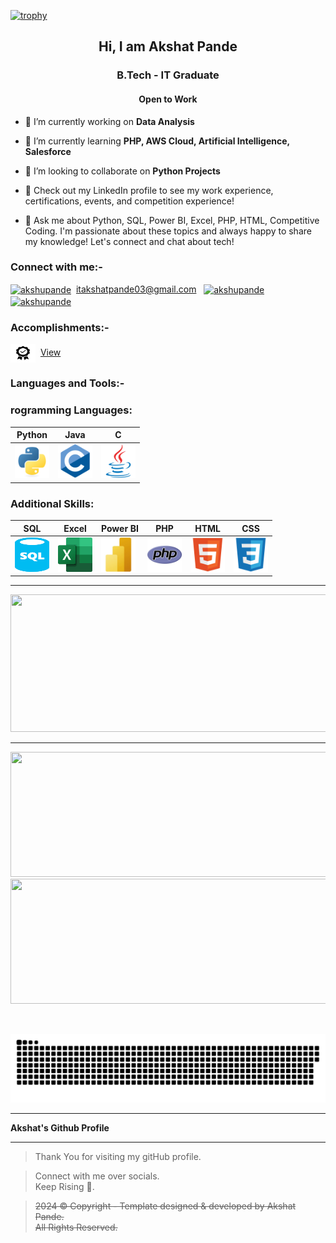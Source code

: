 <!-- [![trophy](https://github-profile-trophy.vercel.app/?username=akshupande&title=Stars,Followers,Commits,Repositories,MultipleLang,PullRequest&theme=onedark)](https://github.com/ryo-ma/github-profile-trophy)
-->
[![trophy](https://github-profile-trophy.vercel.app/?username=akshupande&title=Commits&theme=onedark)](https://github.com/ryo-ma/github-profile-trophy)

<div align="center">

## Hi, I am Akshat Pande
### B.Tech - IT Graduate
#### Open to Work

</div>

- 🔭 I’m currently working on **Data Analysis**

- 🌱 I’m currently learning **PHP, AWS Cloud, Artificial Intelligence, Salesforce**

- 👯 I’m looking to collaborate on **Python Projects**

- 👀 Check out my LinkedIn profile to see my work experience, certifications, events, and competition experience! 

- 💬 Ask me about Python, SQL, Power BI, Excel, PHP, HTML, Competitive Coding. I'm passionate about these topics and always happy to share my knowledge! Let's connect and chat about tech!

<h3 align="left">Connect with me:-</h3>

<!--
<p align="left"> 
<a href= "mailto:itakshatpande03@gmail.com"><img align="center" src="assets/gmail.png" alt="akshupande" height="30" width="40" /></a> <a href="mailto:itakshatpande03@gmail.com">itakshatpande03@gmail.com</a>

<a href= "https://www.linkedin.com/in/akshu-pande"><img align="center" src="assets/linkedin.png" alt="akshupande" height="30" width="40" /></a> [LinkedIn.com](https://www.linkedin.com/in/akshu-pande)
</p>

<a href= "https://sites.google.com/view/akshatpande/home"><img align="center" src="assets/portfolio.png" alt="akshupande" height="30" width="40" /></a> [Portfolio.com](https://sites.google.com/view/akshatpande/home)
</p>
-->

<p align="left"> 
<a href="mailto: itakshatpande03@gmail.com" title="Gmail">
<img align="center" src="https://img.shields.io/badge/Gmail-D14836?style=for-the-badge&logo=gmail&logoColor=white" alt="akshupande" height="30" /></a>&nbsp; <a href="mailto: itakshatpande03@gmail.com">itakshatpande03@gmail.com</a>
&nbsp; 
<a href="https://in.linkedin.com/in/akshu-pande" title="LinkedIn">
<img align="center" src="https://img.shields.io/static/v1?message=LinkedIn&logo=linkedin&label=&color=0077B5&logoColor=white&labelColor=&style=for-the-badge" alt="akshupande" height="30" /></a>&nbsp;<!--<a href="https://www.linkedin.com/in/akshu-pande">LinkedIn.com</a> -->
&nbsp; 
<a href="https://sites.google.com/view/akshatpande/home" title="Portfolio">
<img align="center" src="https://img.shields.io/badge/website-f59042?style=for-the-badge&logo=About.me&logoColor=white" alt="akshupande" height="30" /></a>&nbsp;<!--<a href="https://sites.google.com/view/akshatpande/home">Portfolio.com</a>-->
</p>

<p><h3 align="left">Accomplishments:-</h3> 
<a href= "https://drive.google.com/drive/folders/1hed-wqC5BGn4MzRhORxLhYm1N3XmGQud?usp=drive_link"><img align="center" src="assets/accomplishments.png" alt="akshupande" height="30" width="40" /></a>&nbsp;
<a href="https://drive.google.com/drive/folders/1hed-wqC5BGn4MzRhORxLhYm1N3XmGQud?usp=drive_link" target="_blank">View</a></p>

<h3 align="left">Languages and Tools:-</h3>

<div>

### rogramming Languages:

| Python | Java | C |
|----------|----------|----------|
|  <img src="https://github.com/devicons/devicon/blob/master/icons/python/python-original.svg" title="Python"  alt="Python" width="55" height="55"/> |  <img src="https://github.com/devicons/devicon/blob/master/icons/c/c-original.svg" title="C"  alt="C" width="55" height="55"/> |  <img src="https://github.com/devicons/devicon/blob/master/icons/java/java-original.svg" title="Java" alt="Java" width="55" height="55"/> |

### Additional Skills:

| SQL | Excel | Power BI | PHP | HTML | CSS |
|----------|----------|----------|----------|----------|----------| 
|<img src="assets/sql.png" title="SQL" alt="SQL" width="55" height="55"/>|<img src="assets/excel.jpg" title="Excel" alt="Excel" width="55" height="55"/>|<img src="assets/power-bi.jpg" title="Power BI" alt="Power BI" width="55" height="55"/>|<img src="https://github.com/devicons/devicon/blob/master/icons/php/php-original.svg" title="PHP" alt="PHP" width="55" height="55"/>|<img src="https://github.com/devicons/devicon/blob/master/icons/html5/html5-original.svg" title="HTML" alt="HTML" width="55" height="55"/>|<img src="https://github.com/devicons/devicon/blob/master/icons/css3/css3-original.svg" title="CSS" alt="CSS" width="55" height="55"/>|


---

  
<p align="center">
  <img width="800" height="220" src="https://streak-stats.demolab.com?user=akshupande&theme=highcontrast&hide_border=true&border_radius=5&card_width=800">
</p>


---




<p align="center">
  <img width="600" height="200" src="https://github-readme-stats.vercel.app/api?username=akshupande&show_icons=true&theme=vision-friendly-dark">
  <img width="600" height="200" src="https://github-readme-stats.vercel.app/api/top-langs/?username=akshupande&size_weight=0.0005&count_weight=0.3&layout=compact&theme=vision-friendly-dark">
</p>
 


<div id="header" align="center">
  <img src="https://komarev.com/ghpvc/?username=akshupande&style=for-the-badge&color=orange" alt=""/>
</div>

<p align="center">
 <img width="1000" src="assets/github-snake.svg" alt="snake"/>
</p>

---

**Akshat's Github Profile**

---

> Thank You for visiting my gitHub profile.</br>

> Connect with me over socials.</br>
> Keep Rising 🚀. 

> ~~2024 © Copyright - Template designed & developed by Akshat Pande.~~ </br>
> ~~All Rights Reserved.~~
